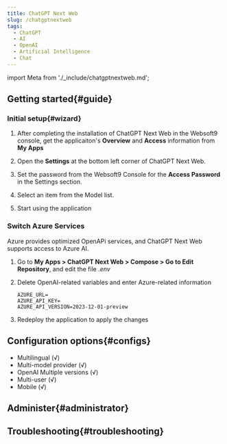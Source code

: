 ```yaml
---
title: ChatGPT Next Web
slug: /chatgptnextweb
tags:
  - ChatGPT
  - AI
  - OpenAI
  - Artificial Intelligence
  - Chat
---
```


import Meta from './_include/chatgptnextweb.md';

<Meta name="meta" />

## Getting started{#guide}

### Initial setup{#wizard}

1. After completing the installation of ChatGPT Next Web in the Websoft9 console, get the applicaiton's **Overview** and **Access** information from **My Apps**  

2. Open the **Settings** at the bottom left corner of ChatGPT Next Web.

3. Set the password from the Websoft9 Console for the **Access Password** in the Settings section.

4. Select an item from the Model list.

5. Start using the application

### Switch Azure Services

Azure provides optimized OpenAPi services, and ChatGPT Next Web supports access to Azure AI.

1. Go to **My Apps > ChatGPT Next Web > Compose > Go to Edit Repository**, and edit the file *.env*  

2. Delete OpenAI-related variables and enter Azure-related information  
   ```
   AZURE_URL=
   AZURE_API_KEY=
   AZURE_API_VERSION=2023-12-01-preview
   ```
3. Redeploy the application to apply the changes 

## Configuration options{#configs}

- Multilingual (√)
- Multi-model provider (√)
- OpenAI Multiple versions (√)
- Multi-user (√)
- Mobile (√)

## Administer{#administrator}

## Troubleshooting{#troubleshooting}
